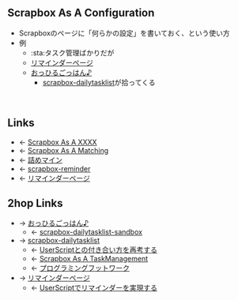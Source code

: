## Scrapbox As A Configuration
- Scrapboxのページに「何らかの設定」を書いておく、という使い方
- 例
    - :sta:タスク管理ばかりだが
    - [リマインダーページ](リマインダーページ.md)
    - [おっひるごっはん♪](おっひるごっはん♪.md)
        - [scrapbox-dailytasklist](scrapbox-dailytasklist.md)が拾ってくる

<br>

## Links
- ← [Scrapbox As A XXXX](Scrapbox_As_A_XXXX.md)
- ← [Scrapbox As A Matching](Scrapbox_As_A_Matching.md)
- ← [詰めマイン](詰めマイン.md)
- ← [scrapbox-reminder](scrapbox-reminder.md)
- ← [リマインダーページ](リマインダーページ.md)

## 2hop Links
- → [おっひるごっはん♪](おっひるごっはん♪.md)
    - ← [scrapbox-dailytasklist-sandbox](scrapbox-dailytasklist-sandbox.md)
- → [scrapbox-dailytasklist](scrapbox-dailytasklist.md)
    - ← [UserScriptとの付き合い方を再考する](UserScriptとの付き合い方を再考する.md)
    - ← [Scrapbox As A TaskManagement](Scrapbox_As_A_TaskManagement.md)
    - ← [プログラミングフットワーク](プログラミングフットワーク.md)
- → [リマインダーページ](リマインダーページ.md)
    - ← [UserScriptでリマインダーを実現する](UserScriptでリマインダーを実現する.md)
